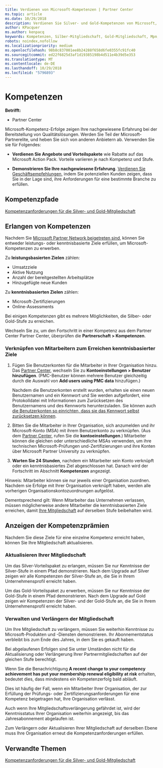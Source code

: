 ```yaml
---
title: Verdienen von Microsoft-Kompetenzen | Partner Center
ms.topic: article
ms.date: 10/29/2018
description: Verdienen Sie Silver- und Gold-Kompetenzen von Microsoft, um Ihre nachgewiesene Erfahrung bei der Bereitstellung von Qualitätslösungen in einem speziellen Geschäftsbereich zu demonstrieren.
author: KPacquer
ms.author: kenpacq
keywords: Kompetenzen, Silber-Mitgliedschaft, Gold-Mitgliedschaft, Mpn, MAPS, Kompetenz, Vorteile, Leistungsziele, Fähigkeitsziele
robots: noindex,nofollow
ms.localizationpriority: medium
ms.openlocfilehash: 98b8c837001ee8b24288f658d6fe0355fc91fc40
ms.sourcegitcommit: ed22f6825d3af1d19385198b4d511e4b39d5e353
ms.translationtype: MT
ms.contentlocale: de-DE
ms.lasthandoff: 10/29/2018
ms.locfileid: "5796893"
---
```

<!--
•   FWLink https://go.microsoft.com/fwlink/?linkid=851080 : top of page
•   FWLink https://go.microsoft.com/fwlink/?linkid=851281: top of page (duplicate)
•   FWLink https://go.microsoft.com/fwlink/?linkid=851079: Competencies (#attainment_paths)
•   FWLink https://go.microsoft.com/fwlink/?linkid=851081: Maintain and renew membership (#maintain_membership)
•   FWLink https://go.microsoft.com/fwlink/?linkid=851082: Get your employees connected to complete skill-based goals (#associating_achievements)
•   FWLink https://go.microsoft.com/fwlink/?linkid=851083 : Achievement overrides (#achievement_override)
•   FWLink: https://go.microsoft.com/fwlink/?linkid=851236: UI link, goes to the place where you import new users. Temporarily points to the Partner Center homepage.
•   FWLink: https://go.microsoft.com/fwlink/?linkid=851607 :Will go to the docs page for Silver/Gold competency achievements. Currently goes to https://partnercenter.microsoft.com/partner/cloud-solution-provider 

 -->

# <a name="competencies"></a>Kompetenzen

**Betrifft:**
-  Partner Center

Microsoft-Kompetenz-Erfolge zeigen Ihre nachgewiesene Erfahrung bei der Bereitstellung von Qualitätslösungen. Werden Sie Teil der Microsoft-Partnerelite, und heben Sie sich von anderen Anbietern ab. Verwenden Sie sie für Folgendes: 

*  **Verdienen Sie Angebote und Vorteilspakete** wie Rabatte auf das Microsoft Action Pack. Vorteile variieren je nach Kompetenz und Stufe. 

*  **Demonstrieren Sie Ihre nachgewiesene Erfahrung**. [Verdienen Sie Geschäftsempfehlungen](referrals.md), indem Sie potenziellen Kunden zeigen, dass Sie in der Lage sind, ihre Anforderungen für eine bestimmte Branche zu erfüllen.

## <a href="" id="attainment_paths"></a> Kompetenzpfade

[Kompetenzanforderungen für die Silver- und Gold-Mitgliedschaft](learn-about-competencies.md)

## <a name="earn-competencies"></a>Erlangen von Kompetenzen

Nachdem Sie [Microsoft Partner Network beigetreten sind](mpn-overview.md), können Sie entweder leistungs- oder kenntnisbasierte Ziele erfüllen, um Microsoft-Kompetenzen zu erwerben. 

Zu **leistungsbasierten Zielen** zählen: 
* Umsatzziele
* Aktive Nutzung
* Anzahl der bereitgestellten Arbeitsplätze
* Hinzugefügte neue Kunden

Zu **kenntnisbasierten Zielen** zählen: 
* Microsoft-Zertifizierungen
* Online-Assessments 

Bei einigen Kompetenzen gibt es mehrere Möglichkeiten, die Silber- oder Gold-Stufe zu erreichen.

Wechseln Sie zu, um den Fortschritt in einer Kompetenz aus dem Partner Center Partner Center, überprüfen die **Partnerschaft > Kompetenzen**. 

### <a href="" id="associating_achievements"></a>Verknüpfen von Mitarbeitern zum Erreichen kenntnisbasierter Ziele

1.  Fügen Sie Benutzerkonten für die Mitarbeiter in Ihrer Organisation hinzu. Das [Partner Center](http://partnercenter.microsoft.com), wechseln Sie zu **Kontoeinstellungen > Benutzer hinzufügen**. (PMC-Benutzer können mehrere Benutzer gleichzeitig durch die Auswahl von **Add users using PMC data** hinzufügen.)

    Nachdem die Benutzerkonten erstellt wurden, erhalten sie einen neuen Benutzernamen und ein Kennwort und Sie werden aufgefordert, eine Protokolldatei mit Informationen zum Zurücksetzen des Benutzernamens und des Kennworts herunterzuladen. Sie können auch [die Benutzerkonten so einrichten, dass sie das Kennwort selbst zurücksetzen können](https://docs.microsoft.com/en-us/azure/active-directory/active-directory-passwords-getting-started).

2. Bitten Sie die Mitarbeiter in Ihrer Organisation, sich anzumelden und ihr Microsoft-Konto (MSA) mit ihrem Benutzerkonto zu verknüpfen. (Aus dem [Partner Center](http://partnercenter.microsoft.com), rufen Sie die **kontoeinstellungen**.) Mitarbeiter können die gleichen oder unterschiedliche MSAs verwenden, um ihre technischen Microsoft-Prüfungen und-Zertifizierungen und ihre Konten über Microsoft Partner University zu verknüpfen.

3.  **Warten Sie 24 Stunden**, nachdem ein Mitarbeiter sein Konto verknüpft oder ein kenntnisbasiertes Ziel abgeschlossen hat. Danach wird der Fortschritt im Abschnitt **Kompetenzen** angezeigt.

Hinweis: Mitarbeiter können sie nur jeweils einer Organisation zuordnen. Nachdem sie Erfolge mit Ihrer Organisation verknüpft haben, werden alle vorherigen Organisationskontozuordnungen aufgelöst.

Dementsprechend gilt: Wenn Mitarbeiter das Unternehmen verlassen, müssen möglicherweise andere Mitarbeiter die kenntnisbasierten Ziele erreichen, damit [Ihre Mitgliedschaft](#maintaining_membership) auf derselben Stufe beibehalten wird.

## <a name="display-your-competency-awards"></a>Anzeigen der Kompetenzprämien

Nachdem Sie diese Ziele für eine einzelne Kompetenz erreicht haben, können Sie Ihre Mitgliedschaft aktualisieren.

### <a name="upgrade-your-membership"></a>Aktualisieren Ihrer Mitgliedschaft

Um das Silver-Vorteilspaket zu erlangen, müssen Sie nur Kenntnisse der Silver-Stufe in einem Pfad demonstrieren. Nach dem Upgrade auf Silver zeigen wir alle Kompetenzen der Silver-Stufe an, die Sie in Ihrem Unternehmensprofil erreicht haben. 

Um das Gold-Vorteilspaket zu erwerben, müssen Sie nur Kenntnisse der Gold-Stufe in einem Pfad demonstrieren. Nach dem Upgrade auf Gold zeigen wir Kompetenzen der Silver- und der Gold-Stufe an, die Sie in Ihrem Unternehmensprofil erreicht haben. 

### <a href="" id="maintain_membership"></a> Verwalten und Verlängern der Mitgliedschaft

Um Ihre Mitgliedschaft zu verlängern, müssen Sie weiterhin Kenntnisse zu Microsoft-Produkten und -Diensten demonstrieren. Ihr Abonnementstatus verbleibt bis zum Ende des Jahres, in dem Sie es gekauft haben.

Bei abgelaufenen Erfolgen sind Sie unter Umständen nicht für die Aktualisierung oder Verlängerung Ihrer Partnermitgliedschaften auf der gleichen Stufe berechtigt. 

Wenn Sie die Benachrichtigung **A recent change to your competency achievement has put your membership renewal eligibility at risk** erhalten, bedeutet dies, dass mindestens ein Kompetenzerfolg bald abläuft. 

Dies ist häufig der Fall, wenn ein Mitarbeiter Ihrer Organisation, der zur Erfüllung der Prüfungs- oder Zertifizierungsanforderungen für eine Kompetenz beigetragen hat, Ihre Organisation verlässt. 

Auch wenn Ihre Mitgliedschaftsverlängerung gefährdet ist, wird der Kenntnisstatus Ihrer Organisation weiterhin angezeigt, bis das Jahresabonnement abgelaufen ist.

Zum Verlängern oder Aktualisieren Ihrer Mitgliedschaft auf derselben Ebene muss Ihre Organisation erneut die Kompetenzanforderungen erfüllen.

## <a name="related-topics"></a>Verwandte Themen

[Kompetenzanforderungen für die Silver- und Gold-Mitgliedschaft](learn-about-competencies.md)